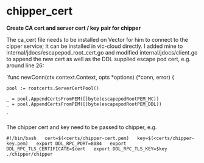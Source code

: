 # chipper_cert

**Create CA cert and server cert / key pair for chipper**

The ca_cert file needs to be installed on Vector for him to connect to the cipper service; It can be installed in vic-cloud directly. I added mine to internal/jdocs/escapepod_root_cert.go and modified internal/jdocs/client.go to append the new cert as well as the DDL supplied escape pod cert, e.g. around line 26:

`func newConn(ctx context.Context, opts *options) (*conn, error) {

	pool := rootcerts.ServerCertPool()

	_ = pool.AppendCertsFromPEM([]byte(escapepodRootPEM_MC))
	_ = pool.AppendCertsFromPEM([]byte(escapepodRootPEM_DDL))
`

The chipper cert and key need to be passed to chipper, e.g.

`#!/bin/bash  
cert=$(<certs/chipper-cert.pem)  
key=$(<certs/chipper-key.pem)  
export DDL_RPC_PORT=8084  
export DDL_RPC_TLS_CERTIFICATE=$cert  
export DDL_RPC_TLS_KEY=$key  
./chipper/chipper  
`
